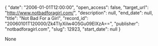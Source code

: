 {
  "date": "2006-01-01T12:00:00", 
  "open_access": false, 
  "target_url": "http://www.notbadforagirl.com/", 
  "description": null, 
  "end_date": null, 
  "title": "Not Bad For a Girl", 
  "record_id": "20060101T120000/Zk4TIyXiIw4O5Gu09ElXzA==", 
  "publisher": "notbadforagirl.com", 
  "slug": 12923, 
  "start_date": null
}

None